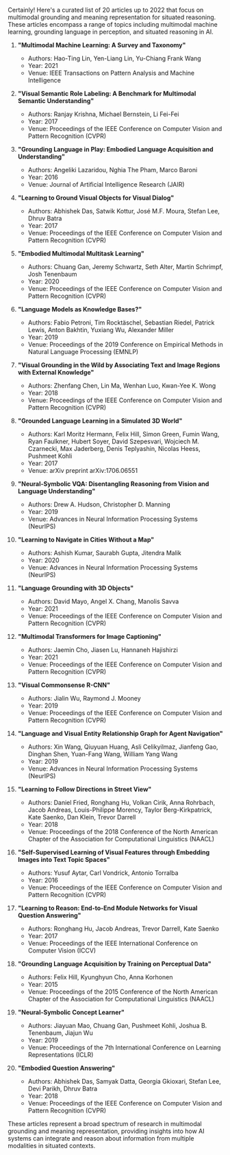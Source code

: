 Certainly! Here's a curated list of 20 articles up to 2022 that focus on multimodal grounding and meaning representation for situated reasoning. These articles encompass a range of topics including multimodal machine learning, grounding language in perception, and situated reasoning in AI.

1. **"Multimodal Machine Learning: A Survey and Taxonomy"**  
   - Authors: Hao-Ting Lin, Yen-Liang Lin, Yu-Chiang Frank Wang  
   - Year: 2021  
   - Venue: IEEE Transactions on Pattern Analysis and Machine Intelligence

2. **"Visual Semantic Role Labeling: A Benchmark for Multimodal Semantic Understanding"**  
   - Authors: Ranjay Krishna, Michael Bernstein, Li Fei-Fei  
   - Year: 2017  
   - Venue: Proceedings of the IEEE Conference on Computer Vision and Pattern Recognition (CVPR)

3. **"Grounding Language in Play: Embodied Language Acquisition and Understanding"**  
   - Authors: Angeliki Lazaridou, Nghia The Pham, Marco Baroni  
   - Year: 2016  
   - Venue: Journal of Artificial Intelligence Research (JAIR)

4. **"Learning to Ground Visual Objects for Visual Dialog"**  
   - Authors: Abhishek Das, Satwik Kottur, José M.F. Moura, Stefan Lee, Dhruv Batra  
   - Year: 2017  
   - Venue: Proceedings of the IEEE Conference on Computer Vision and Pattern Recognition (CVPR)

5. **"Embodied Multimodal Multitask Learning"**  
   - Authors: Chuang Gan, Jeremy Schwartz, Seth Alter, Martin Schrimpf, Josh Tenenbaum  
   - Year: 2020  
   - Venue: Proceedings of the IEEE Conference on Computer Vision and Pattern Recognition (CVPR)

6. **"Language Models as Knowledge Bases?"**  
   - Authors: Fabio Petroni, Tim Rocktäschel, Sebastian Riedel, Patrick Lewis, Anton Bakhtin, Yuxiang Wu, Alexander Miller  
   - Year: 2019  
   - Venue: Proceedings of the 2019 Conference on Empirical Methods in Natural Language Processing (EMNLP)

7. **"Visual Grounding in the Wild by Associating Text and Image Regions with External Knowledge"**  
   - Authors: Zhenfang Chen, Lin Ma, Wenhan Luo, Kwan-Yee K. Wong  
   - Year: 2018  
   - Venue: Proceedings of the IEEE Conference on Computer Vision and Pattern Recognition (CVPR)

8. **"Grounded Language Learning in a Simulated 3D World"**  
   - Authors: Karl Moritz Hermann, Felix Hill, Simon Green, Fumin Wang, Ryan Faulkner, Hubert Soyer, David Szepesvari, Wojciech M. Czarnecki, Max Jaderberg, Denis Teplyashin, Nicolas Heess, Pushmeet Kohli  
   - Year: 2017  
   - Venue: arXiv preprint arXiv:1706.06551

9. **"Neural-Symbolic VQA: Disentangling Reasoning from Vision and Language Understanding"**  
   - Authors: Drew A. Hudson, Christopher D. Manning  
   - Year: 2019  
   - Venue: Advances in Neural Information Processing Systems (NeurIPS)

10. **"Learning to Navigate in Cities Without a Map"**  
    - Authors: Ashish Kumar, Saurabh Gupta, Jitendra Malik  
    - Year: 2020  
    - Venue: Advances in Neural Information Processing Systems (NeurIPS)

11. **"Language Grounding with 3D Objects"**  
    - Authors: David Mayo, Angel X. Chang, Manolis Savva  
    - Year: 2021  
    - Venue: Proceedings of the IEEE Conference on Computer Vision and Pattern Recognition (CVPR)

12. **"Multimodal Transformers for Image Captioning"**  
    - Authors: Jaemin Cho, Jiasen Lu, Hannaneh Hajishirzi  
    - Year: 2021  
    - Venue: Proceedings of the IEEE Conference on Computer Vision and Pattern Recognition (CVPR)

13. **"Visual Commonsense R-CNN"**  
    - Authors: Jialin Wu, Raymond J. Mooney  
    - Year: 2019  
    - Venue: Proceedings of the IEEE Conference on Computer Vision and Pattern Recognition (CVPR)

14. **"Language and Visual Entity Relationship Graph for Agent Navigation"**  
    - Authors: Xin Wang, Qiuyuan Huang, Asli Celikyilmaz, Jianfeng Gao, Dinghan Shen, Yuan-Fang Wang, William Yang Wang  
    - Year: 2019  
    - Venue: Advances in Neural Information Processing Systems (NeurIPS)

15. **"Learning to Follow Directions in Street View"**  
    - Authors: Daniel Fried, Ronghang Hu, Volkan Cirik, Anna Rohrbach, Jacob Andreas, Louis-Philippe Morency, Taylor Berg-Kirkpatrick, Kate Saenko, Dan Klein, Trevor Darrell  
    - Year: 2018  
    - Venue: Proceedings of the 2018 Conference of the North American Chapter of the Association for Computational Linguistics (NAACL)

16. **"Self-Supervised Learning of Visual Features through Embedding Images into Text Topic Spaces"**  
    - Authors: Yusuf Aytar, Carl Vondrick, Antonio Torralba  
    - Year: 2016  
    - Venue: Proceedings of the IEEE Conference on Computer Vision and Pattern Recognition (CVPR)

17. **"Learning to Reason: End-to-End Module Networks for Visual Question Answering"**  
    - Authors: Ronghang Hu, Jacob Andreas, Trevor Darrell, Kate Saenko  
    - Year: 2017  
    - Venue: Proceedings of the IEEE International Conference on Computer Vision (ICCV)

18. **"Grounding Language Acquisition by Training on Perceptual Data"**  
    - Authors: Felix Hill, Kyunghyun Cho, Anna Korhonen  
    - Year: 2015  
    - Venue: Proceedings of the 2015 Conference of the North American Chapter of the Association for Computational Linguistics (NAACL)

19. **"Neural-Symbolic Concept Learner"**  
    - Authors: Jiayuan Mao, Chuang Gan, Pushmeet Kohli, Joshua B. Tenenbaum, Jiajun Wu  
    - Year: 2019  
    - Venue: Proceedings of the 7th International Conference on Learning Representations (ICLR)

20. **"Embodied Question Answering"**  
    - Authors: Abhishek Das, Samyak Datta, Georgia Gkioxari, Stefan Lee, Devi Parikh, Dhruv Batra  
    - Year: 2018  
    - Venue: Proceedings of the IEEE Conference on Computer Vision and Pattern Recognition (CVPR)

These articles represent a broad spectrum of research in multimodal grounding and meaning representation, providing insights into how AI systems can integrate and reason about information from multiple modalities in situated contexts.